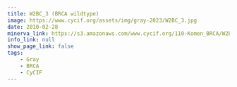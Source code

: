 ```yaml
---
title: W2BC_3 (BRCA wildtype)
image: https://www.cycif.org/assets/img/gray-2023/W2BC_3.jpg
date: 2010-02-28
minerva_link: https://s3.amazonaws.com/www.cycif.org/110-Komen_BRCA/W2BC_3/index.html
info_link: null
show_page_link: false
tags:
    - Gray
    - BRCA
    - CyCIF
---
```

